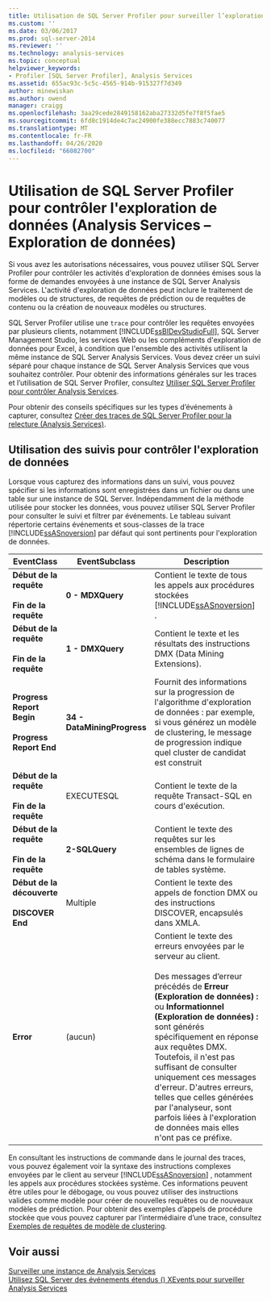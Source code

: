 ```yaml
---
title: Utilisation de SQL Server Profiler pour surveiller l’exploration de données (Analysis Services-exploration de données) | Microsoft Docs
ms.custom: ''
ms.date: 03/06/2017
ms.prod: sql-server-2014
ms.reviewer: ''
ms.technology: analysis-services
ms.topic: conceptual
helpviewer_keywords:
- Profiler [SQL Server Profiler], Analysis Services
ms.assetid: 655ac93c-5c5c-4565-914b-915327f7d349
author: minewiskan
ms.author: owend
manager: craigg
ms.openlocfilehash: 3aa29cede2849158162aba27332d5fe7f8f5fae5
ms.sourcegitcommit: 6fd8c1914de4c7ac24900fe388ecc7883c740077
ms.translationtype: MT
ms.contentlocale: fr-FR
ms.lasthandoff: 04/26/2020
ms.locfileid: "66082700"
---
```

# <a name="using-sql-server-profiler-to-monitor-data-mining-analysis-services---data-mining"></a>Utilisation de SQL Server Profiler pour contrôler l'exploration de données (Analysis Services – Exploration de données)
  Si vous avez les autorisations nécessaires, vous pouvez utiliser SQL Server Profiler pour contrôler les activités d'exploration de données émises sous la forme de demandes envoyées à une instance de SQL Server Analysis Services. L'activité d'exploration de données peut inclure le traitement de modèles ou de structures, de requêtes de prédiction ou de requêtes de contenu ou la création de nouveaux modèles ou structures.  
  
 SQL Server Profiler utilise une `trace` pour contrôler les requêtes envoyées par plusieurs clients, notamment [!INCLUDE[ssBIDevStudioFull](../../includes/ssbidevstudiofull-md.md)], SQL Server Management Studio, les services Web ou les compléments d'exploration de données pour Excel, à condition que l'ensemble des activités utilisent la même instance de SQL Server Analysis Services. Vous devez créer un suivi séparé pour chaque instance de SQL Server Analysis Services que vous souhaitez contrôler. Pour obtenir des informations générales sur les traces et l’utilisation de SQL Server Profiler, consultez [Utiliser SQL Server Profiler pour contrôler Analysis Services](../instances/use-sql-server-profiler-to-monitor-analysis-services.md).  
  
 Pour obtenir des conseils spécifiques sur les types d’événements à capturer, consultez [Créer des traces de SQL Server Profiler pour la relecture &#40;Analysis Services&#41;](../instances/create-profiler-traces-for-replay-analysis-services.md).  
  
## <a name="using-traces-to-monitor-data-mining"></a>Utilisation des suivis pour contrôler l'exploration de données  
 Lorsque vous capturez des informations dans un suivi, vous pouvez spécifier si les informations sont enregistrées dans un fichier ou dans une table sur une instance de SQL Server. Indépendamment de la méthode utilisée pour stocker les données, vous pouvez utiliser SQL Server Profiler pour consulter le suivi et filtrer par événements. Le tableau suivant répertorie certains événements et sous-classes de la trace [!INCLUDE[ssASnoversion](../../includes/ssasnoversion-md.md)] par défaut qui sont pertinents pour l'exploration de données.  
  
|EventClass|EventSubclass|Description|  
|----------------|-------------------|-----------------|  
|**Début de la requête**<br /><br /> **Fin de la requête**|**0 - MDXQuery**|Contient le texte de tous les appels aux procédures stockées [!INCLUDE[ssASnoversion](../../includes/ssasnoversion-md.md)] .|  
|**Début de la requête**<br /><br /> **Fin de la requête**|**1 - DMXQuery**|Contient le texte et les résultats des instructions DMX (Data Mining Extensions).|  
|**Progress Report Begin**<br /><br /> **Progress Report End**|**34 - DataMiningProgress**|Fournit des informations sur la progression de l'algorithme d'exploration de données : par exemple, si vous générez un modèle de clustering, le message de progression indique quel cluster de candidat est construit|  
|**Début de la requête**<br /><br /> **Fin de la requête**|EXECUTESQL|Contient le texte de la requête Transact-SQL en cours d'exécution.|  
|**Début de la requête**<br /><br /> **Fin de la requête**|**2-SQLQuery**|Contient le texte des requêtes sur les ensembles de lignes de schéma dans le formulaire de tables système.|  
|**Début de la découverte**<br /><br /> **DISCOVER End**|Multiple|Contient le texte des appels de fonction DMX ou des instructions DISCOVER, encapsulés dans XMLA.|  
|**Error**|(aucun)|Contient le texte des erreurs envoyées par le serveur au client.<br /><br /> Des messages d’erreur précédés de **Erreur (Exploration de données) :** ou **Informationnel (Exploration de données) :** sont générés spécifiquement en réponse aux requêtes DMX. Toutefois, il n'est pas suffisant de consulter uniquement ces messages d'erreur. D'autres erreurs, telles que celles générées par l'analyseur, sont parfois liées à l'exploration de données mais elles n'ont pas ce préfixe.|  
  
 En consultant les instructions de commande dans le journal des traces, vous pouvez également voir la syntaxe des instructions complexes envoyées par le client au serveur [!INCLUDE[ssASnoversion](../../includes/ssasnoversion-md.md)] , notamment les appels aux procédures stockées système. Ces informations peuvent être utiles pour le débogage, ou vous pouvez utiliser des instructions valides comme modèle pour créer de nouvelles requêtes ou de nouveaux modèles de prédiction. Pour obtenir des exemples d’appels de procédure stockée que vous pouvez capturer par l’intermédiaire d’une trace, consultez [Exemples de requêtes de modèle de clustering](clustering-model-query-examples.md).  
  
## <a name="see-also"></a>Voir aussi  
 [Surveiller une instance de Analysis Services](../instances/monitor-an-analysis-services-instance.md)   
 [Utilisez SQL Server des événements étendus &#40;&#41; XEvents pour surveiller Analysis Services](../instances/monitor-analysis-services-with-sql-server-extended-events.md)  
  
  
